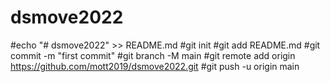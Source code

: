 # dsmove2022
#echo "# dsmove2022" >> README.md
#git init
#git add README.md
#git commit -m "first commit"
#git branch -M main
#git remote add origin https://github.com/mott2019/dsmove2022.git
#git push -u origin main